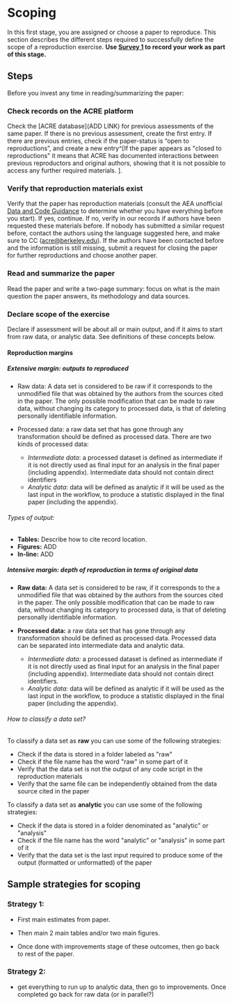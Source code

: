 # Scoping

In this first stage, you are assigned or choose a paper to reproduce. This section describes the different steps required to successfully define the scope of a reproduction exercise. **Use [Survey 1](https://berkeley.qualtrics.com/jfe/form/SV_8hLHNI6LGSYchEN) to record your work as part of this stage.**

## Steps

Before you invest any time in reading/summarizing the paper: 

### Check records on the ACRE platform  

Check the [ACRE database](ADD LINK) for previous assessments of the same paper. If there is no previous assessment, create the first entry. If there are previous entries, check if the paper-status is “open to reproductions”, and create a new entry^[If the paper appears as "closed to reproductions" it means that ACRE has documented interactions between previous reproductors and original authors, showing that it is not possible to access any further required materials. ].   

### Verify that reproduction materials exist  

Verify that the paper has reproduction materials (consult the AEA unofficial [Data and Code Guidance](https://social-science-data-editors.github.io/guidance/Verification_guidance.html) to determine whether you have everything before you start). If yes, continue. If no, verify in our records if authors have been requested these materials before. If nobody has submitted a similar request before, contact the authors using the language suggested here, and make sure to CC (acre@berkeley.edu). If the authors have been contacted before and the information is still missing, submit a request for closing the paper for further reproductions and choose another paper.

### Read and summarize the paper 

Read the paper and write a two-page summary: focus on what is the main question the paper answers, its methodology and data sources.

### Declare scope of the exercise

Declare if assessment will be about all or main output, and if it aims to start from raw data, or analytic data. See definitions of these concepts below. 

#### Reproduction margins  

##### Extensive margin: outputs to reproduced   

-	Raw data: A data set is considered to be raw if it corresponds to the unmodified file that was obtained by the authors from the sources cited in the paper. The only possible modification that can be made to raw data, without changing its category to processed data, is that of deleting personally identifiable information.  

-	Processed data: a raw data set that has gone through any transformation should be defined as processed data. There are two kinds of processed data:  

     -	*Intermediate data*: a processed dataset is defined as intermediate if it is not directly used as final input for an analysis in the final paper (including appendix). Intermediate data should not contain direct identifiers  
     -	*Analytic data*: data will be defined as analytic if it will be used as the last input in the workflow, to produce a statistic displayed in the final paper (including the appendix).  
   


###### Types of output:   
  - **Tables:** Describe how to cite record location. 
  - **Figures:**  ADD   
  - **In-line:**  ADD    


##### Intensive margin: depth of reproduction in terms of original data  

 - **Raw data:** A data set is considered to be raw, if it corresponds to the a unmodified file that was obtained by the authors from the sources cited in the paper. The only possible modification that can be made to raw data, without changing its category to processed data, is that of deleting personally identifiable information.

 - **Processed data:** a raw data set that has gone through any transformation should be defined as processed data. Processed data can be separated into intermediate data and analytic data.
      - *Intermediate data:* a processed dataset is defined as intermediate if it is not directly used as final input for an analysis in the final paper (including appendix). Intermediate data should not contain direct identifiers.
      - *Analytic data:* data will be defined as analytic if it will be used as the last input in the workflow, to produce a statistic displayed in the final paper (including the appendix).

###### How to classify a data set?
To classify a data set as **raw** you can use some of the following strategies:    

 - Check if the data is stored in a folder labeled as "raw"  
 - Check if the file name has the word "raw" in some part of it  
 - Verify that the data set is not the output of any code script in the reproduction materials  
 - Verify that the same file can be independently obtained from the data source cited in the paper  

To classify a data set as **analytic** you can use some of the following strategies:   

 - Check if the data is stored in a folder denominated as "analytic" or "analysis"  
 - Check if the file name has the word "analytic" or "analysis" in some part of it  
 - Verify that the data set is the last input required to produce some of the output (formatted or unformatted) of the paper  


## Sample strategies for scoping  

### Strategy 1: 

- First main estimates from paper.

- Then main 2 main tables and/or two main figures.

- Once done with improvements stage of these outcomes, then go back to rest of the paper.    

### Strategy 2:  

 - get everything to run up to analytic data, then go to improvements. Once completed go back for raw data (or in parallel?)  
 
 
